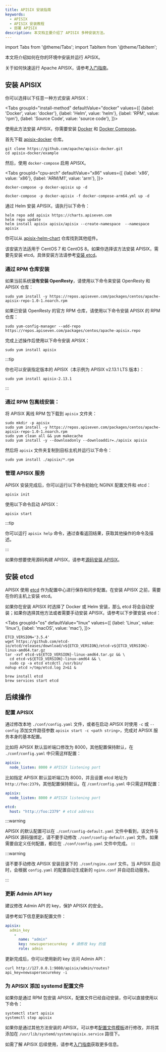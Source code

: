 ```yaml
---
title: APISIX 安装指南
keywords:
  - APISIX
  - APISIX 安装教程
  - 部署 APISIX
description: 本文档主要介绍了 APISIX 多种安装方法。
---
```


<!--
#
# Licensed to the Apache Software Foundation (ASF) under one or more
# contributor license agreements.  See the NOTICE file distributed with
# this work for additional information regarding copyright ownership.
# The ASF licenses this file to You under the Apache License, Version 2.0
# (the "License"); you may not use this file except in compliance with
# the License.  You may obtain a copy of the License at
#
#     http://www.apache.org/licenses/LICENSE-2.0
#
# Unless required by applicable law or agreed to in writing, software
# distributed under the License is distributed on an "AS IS" BASIS,
# WITHOUT WARRANTIES OR CONDITIONS OF ANY KIND, either express or implied.
# See the License for the specific language governing permissions and
# limitations under the License.
#
-->

import Tabs from '@theme/Tabs';
import TabItem from '@theme/TabItem';

本文将介绍如何在你的环境中安装并运行 APISIX。

关于如何快速运行 Apache APISIX，请参考[入门指南](./getting-started.md)。

## 安装 APISIX

你可以选择以下任意一种方式安装 APISIX：

<Tabs
  groupId="install-method"
  defaultValue="docker"
  values={[
    {label: 'Docker', value: 'docker'},
    {label: 'Helm', value: 'helm'},
    {label: 'RPM', value: 'rpm'},
    {label: 'Source Code', value: 'source code'},
  ]}>
<TabItem value="docker">

使用此方法安装 APISIX，你需要安装 [Docker](https://www.docker.com/) 和 [Docker Compose](https://docs.docker.com/compose/)。

首先下载 [apisix-docker](https://github.com/apache/apisix-docker) 仓库。

```shell
git clone https://github.com/apache/apisix-docker.git
cd apisix-docker/example
```

然后，使用 `docker-compose` 启用 APISIX。

<Tabs
  groupId="cpu-arch"
  defaultValue="x86"
  values={[
    {label: 'x86', value: 'x86'},
    {label: 'ARM/M1', value: 'arm'},
  ]}>
<TabItem value="x86">

```shell
docker-compose -p docker-apisix up -d
```

</TabItem>

<TabItem value="arm">

```shell
docker-compose -p docker-apisix -f docker-compose-arm64.yml up -d
```

</TabItem>
</Tabs>

</TabItem>

<TabItem value="helm">

通过 Helm 安装 APISIX，请执行以下命令：

```shell
helm repo add apisix https://charts.apiseven.com
helm repo update
helm install apisix apisix/apisix --create-namespace  --namespace apisix
```

你可以从 [apisix-helm-chart](https://github.com/apache/apisix-helm-chart) 仓库找到其他组件。

</TabItem>

<TabItem value="rpm">

该安装方法适用于 CentOS 7 和 CentOS 8。如果你选择该方法安装 APISIX，需要先安装 etcd。具体安装方法请参考[安装 etcd](#安装-etcd)。

### 通过 RPM 仓库安装

如果当前系统**没有安装 OpenResty**，请使用以下命令来安装 OpenResty 和 APISIX 仓库：

```shell
sudo yum install -y https://repos.apiseven.com/packages/centos/apache-apisix-repo-1.0-1.noarch.rpm
```

如果已安装 OpenResty 的官方 RPM 仓库，请使用以下命令安装 APISIX 的 RPM 仓库：

```shell
sudo yum-config-manager --add-repo https://repos.apiseven.com/packages/centos/apache-apisix.repo
```

完成上述操作后使用以下命令安装 APISIX：

```shell
sudo yum install apisix
```

:::tip

你也可以安装指定版本的 APISIX（本示例为 APISIX v2.13.1 LTS 版本）：

```shell
sudo yum install apisix-2.13.1
```

:::

### 通过 RPM 包离线安装：

将 APISIX 离线 RPM 包下载到 `apisix` 文件夹：

```shell
sudo mkdir -p apisix
sudo yum install -y https://repos.apiseven.com/packages/centos/apache-apisix-repo-1.0-1.noarch.rpm
sudo yum clean all && yum makecache
sudo yum install -y --downloadonly --downloaddir=./apisix apisix
```

然后将 `apisix` 文件夹复制到目标主机并运行以下命令：

```shell
sudo yum install ./apisix/*.rpm
```

### 管理 APISIX 服务

APISIX 安装完成后，你可以运行以下命令初始化 NGINX 配置文件和 etcd：

```shell
apisix init
```

使用以下命令启动 APISIX：

```shell
apisix start
```

:::tip

你可以运行 `apisix help` 命令，通过查看返回结果，获取其他操作的命令及描述。

:::

</TabItem>

<TabItem value="source code">

如果你想要使用源码构建 APISIX，请参考[源码安装 APISIX](./building-apisix.md)。

</TabItem>
</Tabs>

## 安装 etcd

APISIX 使用 [etcd](https://github.com/etcd-io/etcd) 作为配置中心进行保存和同步配置。在安装 APISIX 之前，需要在你的主机上安装 etcd。

如果你在安装 APISIX 时选择了 Docker 或 Helm 安装，那么 etcd 将会自动安装；如果你选择其他方法或者需要手动安装 APISIX，请参考以下步骤安装 etcd：

<Tabs
  groupId="os"
  defaultValue="linux"
  values={[
    {label: 'Linux', value: 'linux'},
    {label: 'macOS', value: 'mac'},
  ]}>
<TabItem value="linux">

```shell
ETCD_VERSION='3.5.4'
wget https://github.com/etcd-io/etcd/releases/download/v${ETCD_VERSION}/etcd-v${ETCD_VERSION}-linux-amd64.tar.gz
tar -xvf etcd-v${ETCD_VERSION}-linux-amd64.tar.gz && \
  cd etcd-v${ETCD_VERSION}-linux-amd64 && \
  sudo cp -a etcd etcdctl /usr/bin/
nohup etcd >/tmp/etcd.log 2>&1 &
```

</TabItem>

<TabItem value="mac">

```shell
brew install etcd
brew services start etcd
```

</TabItem>
</Tabs>

## 后续操作

### 配置 APISIX

通过修改本地 `./conf/config.yaml` 文件，或者在启动 APISIX 时使用 `-c` 或 `--config` 添加文件路径参数 `apisix start -c <path string>`，完成对 APISIX 服务本身的基本配置。

比如将 APISIX 默认监听端口修改为 8000，其他配置保持默认，在 `./conf/config.yaml` 中只需这样配置：

```yaml title=“./conf/config.yaml”
apisix:
  node_listen: 8000 # APISIX listening port
```

比如指定 APISIX 默认监听端口为 8000，并且设置 etcd 地址为 `http://foo:2379`，其他配置保持默认。在 `/conf/config.yaml` 中只需这样配置：

```yaml title=“./conf/config.yaml”
apisix:
  node_listen: 8000 # APISIX listening port

etcd:
  host: "http://foo:2379" # etcd address
```

:::warning

APISIX 的默认配置可以在 `./conf/config-default.yaml` 文件中看到，该文件与 APISIX 源码强绑定，请不要手动修改 `./conf/config-default.yaml` 文件。如果需要自定义任何配置，都应在 `./conf/config.yaml` 文件中完成。
:::

:::warning

请不要手动修改 APISIX 安装目录下的 `./conf/nginx.conf` 文件。当 APISIX 启动时，会根据 `config.yaml` 的配置自动生成新的 `nginx.conf` 并自动启动服务。

:::

### 更新 Admin API key

建议修改 Admin API 的 key，保护 APISIX 的安全。

请参考如下信息更新配置文件：

```yaml title="./conf/config.yaml"
apisix:
  admin_key
    -
      name: "admin"
      key: newsupersecurekey  # 请修改 key 的值
      role: admin
```

更新完成后，你可以使用新的 key 访问 Admin API：

```shell
curl http://127.0.0.1:9080/apisix/admin/routes?api_key=newsupersecurekey -i
```

### 为 APISIX 添加 systemd 配置文件

如果你是通过 RPM 包安装 APISIX，配置文件已经自动安装，你可以直接使用以下命令：

```shell
systemctl start apisix
systemctl stop apisix
```

如果你是通过其他方法安装的 APISIX，可以参考[配置文件模板](https://github.com/api7/apisix-build-tools/blob/master/usr/lib/systemd/system/apisix.service)进行修改，并将其添加在 `/usr/lib/systemd/system/apisix.service` 路径下。

如需了解 APISIX 后续使用，请参考[入门指南](./getting-started.md)获取更多信息。
